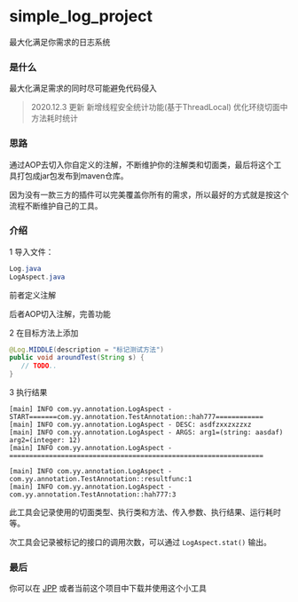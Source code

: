 # simple_log_project
最大化满足你需求的日志系统

### 是什么

最大化满足需求的同时尽可能避免代码侵入

> 2020.12.3 更新
> 新增线程安全统计功能(基于ThreadLocal)
> 优化环绕切面中方法耗时统计


### 思路

通过AOP去切入你自定义的注解，不断维护你的注解类和切面类，最后将这个工具打包成jar包发布到maven仓库。

因为没有一款三方的插件可以完美覆盖你所有的需求，所以最好的方式就是按这个流程不断维护自己的工具。



### 介绍

1 导入文件：

```java
Log.java
LogAspect.java
```

前者定义注解

后者AOP切入注解，完善功能



2 在目标方法上添加

```java
@Log.MIDDLE(description = "标记测试方法")
public void aroundTest(String s) {
   // TODO..
}
```



3 执行结果

```
[main] INFO com.yy.annotation.LogAspect - START=======com.yy.annotation.TestAnnotation::hah777============
[main] INFO com.yy.annotation.LogAspect - DESC: asdfzxxzxzzxz
[main] INFO com.yy.annotation.LogAspect - ARGS: arg1=(string: aasdaf) arg2=(integer: 12) 
[main] INFO com.yy.annotation.LogAspect - ================================================================

[main] INFO com.yy.annotation.LogAspect - com.yy.annotation.TestAnnotation::resultfunc:1
[main] INFO com.yy.annotation.LogAspect - com.yy.annotation.TestAnnotation::hah777:3
```

此工具会记录使用的切面类型、执行类和方法、传入参数、执行结果、运行耗时等。

次工具会记录被标记的接口的调用次数，可以通过 `LogAspect.stat()` 输出。



### 最后

你可以在 [JPP](https://github.com/YorickYu/JPP/tree/main/src/main/java/com/yy/annotation) 或者当前这个项目中下载并使用这个小工具


